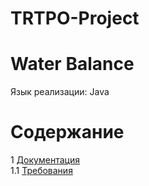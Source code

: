 # TRTPO-Project
# Water Balance
Язык реализации: Java

# Содержание
1 [Документация](Project/Documents)  
1.1 [Требования](Project/Documents/Requirements)
